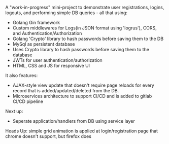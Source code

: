 A "work-in-progress" mini-project to demonstrate user registrations, logins, logouts, and performing simple DB queries - all that using:

- Golang Gin framework
- Custom middlewares for Logs(in JSON format using 'logrus'), CORS, and Authentication/Authorization
- Golang 'Crypto' library to hash passwords before saving them to the DB
- MySql as persistent database
- Uses Crypto library to hash passwords before saving them to the database
- JWTs for user authentication/authorization
- HTML, CSS and JS for responsive UI

It also features:

- AJAX-style view update that doesn't require page reloads for every record that is added/updated/deleted from the DB.
- Microservices architecture to support CI/CD and is added to gitlab CI/CD pipeline

Next up:

- Seperate application/handlers from DB using service layer

Heads Up: simple grid animation is applied at login/registration page that chrome doesn't support, but firefox does
